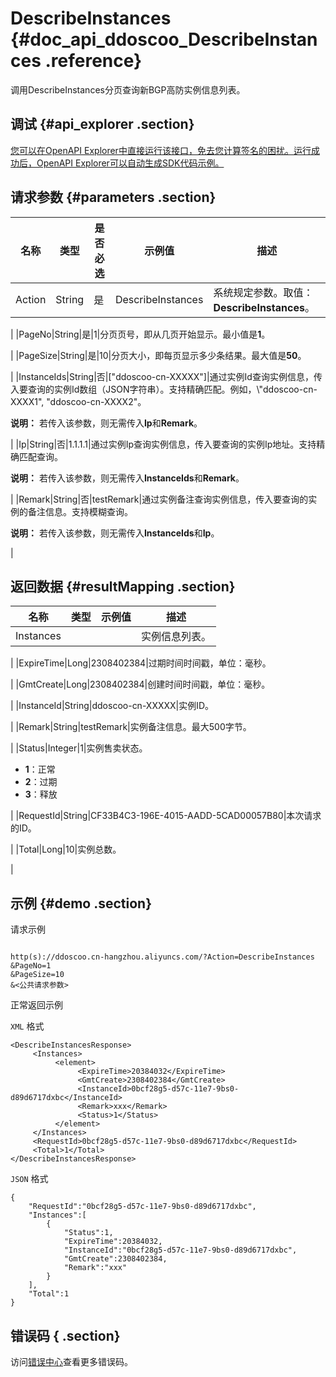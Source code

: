 # DescribeInstances {#doc_api_ddoscoo_DescribeInstances .reference}

调用DescribeInstances分页查询新BGP高防实例信息列表。

## 调试 {#api_explorer .section}

[您可以在OpenAPI Explorer中直接运行该接口，免去您计算签名的困扰。运行成功后，OpenAPI Explorer可以自动生成SDK代码示例。](https://api.aliyun.com/#product=ddoscoo&api=DescribeInstances&type=RPC&version=2017-12-28)

## 请求参数 {#parameters .section}

|名称|类型|是否必选|示例值|描述|
|--|--|----|---|--|
|Action|String|是|DescribeInstances|系统规定参数。取值：**DescribeInstances**。

 |
|PageNo|String|是|1|分页页号，即从几页开始显示。最小值是**1**。

 |
|PageSize|String|是|10|分页大小，即每页显示多少条结果。最大值是**50**。

 |
|InstanceIds|String|否|\["ddoscoo-cn-XXXXX"\]|通过实例Id查询实例信息，传入要查询的实例Id数组（JSON字符串）。支持精确匹配。例如，\\"ddoscoo-cn-XXXX1", "ddoscoo-cn-XXXX2"。

 **说明：** 若传入该参数，则无需传入**Ip**和**Remark**。

 |
|Ip|String|否|1.1.1.1|通过实例Ip查询实例信息，传入要查询的实例Ip地址。支持精确匹配查询。

 **说明：** 若传入该参数，则无需传入**InstanceIds**和**Remark**。

 |
|Remark|String|否|testRemark|通过实例备注查询实例信息，传入要查询的实例的备注信息。支持模糊查询。

 **说明：** 若传入该参数，则无需传入**InstanceIds**和**Ip**。

 |

## 返回数据 {#resultMapping .section}

|名称|类型|示例值|描述|
|--|--|---|--|
|Instances| | |实例信息列表。

 |
|ExpireTime|Long|2308402384|过期时间时间戳，单位：毫秒。

 |
|GmtCreate|Long|2308402384|创建时间时间戳，单位：毫秒。

 |
|InstanceId|String|ddoscoo-cn-XXXXX|实例ID。

 |
|Remark|String|testRemark|实例备注信息。最大500字节。

 |
|Status|Integer|1|实例售卖状态。

 -   **1**：正常
-   **2**：过期
-   **3**：释放

 |
|RequestId|String|CF33B4C3-196E-4015-AADD-5CAD00057B80|本次请求的ID。

 |
|Total|Long|10|实例总数。

 |

## 示例 {#demo .section}

请求示例

``` {#request_demo}

http(s)://ddoscoo.cn-hangzhou.aliyuncs.com/?Action=DescribeInstances
&PageNo=1
&PageSize=10
&<公共请求参数>

```

正常返回示例

`XML` 格式

``` {#xml_return_success_demo}
<DescribeInstancesResponse>
     <Instances>
          <element>
               <ExpireTime>20384032</ExpireTime>
               <GmtCreate>2308402384</GmtCreate>
               <InstanceId>0bcf28g5-d57c-11e7-9bs0-d89d6717dxbc</InstanceId>
               <Remark>xxx</Remark>
               <Status>1</Status>
          </element>
     </Instances>
     <RequestId>0bcf28g5-d57c-11e7-9bs0-d89d6717dxbc</RequestId>
     <Total>1</Total>
</DescribeInstancesResponse>
```

`JSON` 格式

``` {#json_return_success_demo}
{
	"RequestId":"0bcf28g5-d57c-11e7-9bs0-d89d6717dxbc",
	"Instances":[
		{
			"Status":1,
			"ExpireTime":20384032,
			"InstanceId":"0bcf28g5-d57c-11e7-9bs0-d89d6717dxbc",
			"GmtCreate":2308402384,
			"Remark":"xxx"
		}
	],
	"Total":1
}
```

## 错误码 { .section}

访问[错误中心](https://error-center.aliyun.com/status/product/ddoscoo)查看更多错误码。

